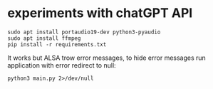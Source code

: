 # experiments with chatGPT API 

```
sudo apt install portaudio19-dev python3-pyaudio
sudo apt install ffmpeg
pip install -r requirements.txt

```

It works but ALSA trow error messages, to hide error messages run application with error redirect to null:
```
python3 main.py 2>/dev/null
```